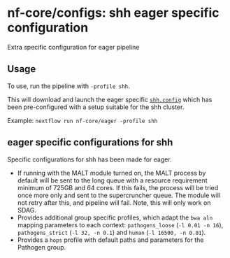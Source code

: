 # nf-core/configs: shh eager specific configuration

Extra specific configuration for eager pipeline

## Usage

To use, run the pipeline with `-profile shh`.

This will download and launch the eager specific [`shh.config`](../../../conf/pipeline/eager/shh.config) which has been pre-configured with a setup suitable for the shh cluster.

Example: `nextflow run nf-core/eager -profile shh`

## eager specific configurations for shh

Specific configurations for shh has been made for eager.

* If running with the MALT module turned on, the MALT process by default will be sent  to the long queue with a resource requirement minimum of 725GB and 64 cores. If this fails, the process will be tried once more only and sent to the supercruncher queue. The module will not retry after this, and pipeline will fail. Note, this will only work on SDAG.
* Provides additional group specific profiles, which adapt the `bwa aln` mapping parameters to each context: `pathogens_loose` (`-l 0.01 -n 16`), `pathogens_strict` (`-l 32, -n 0.1`) and `human` (`-l 16500, -n 0.01`).
* Provides a `hops` profile with default paths and parameters for the Pathogen group.
